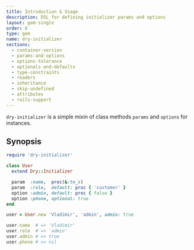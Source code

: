 ```yaml
---
title: Introduction & Usage
description: DSL for defining initializer params and options
layout: gem-single
order: 8
type: gem
name: dry-initializer
sections:
  - container-version
  - params-and-options
  - options-tolerance
  - optionals-and-defaults
  - type-constraints
  - readers
  - inheritance
  - skip-undefined
  - attributes
  - rails-support
---
```


`dry-initializer` is a simple mixin of class methods `params` and `options` for instances.

## Synopsis

```ruby
require 'dry-initializer'

class User
  extend Dry::Initializer

  param  :name,  proc(&:to_s)
  param  :role,  default: proc { 'customer' }
  option :admin, default: proc { false }
  option :phone, optional: true
end

user = User.new 'Vladimir', 'admin', admin: true

user.name  # => 'Vladimir'
user.role  # => 'admin'
user.admin # => true
user.phone # => nil
```
